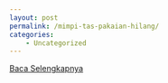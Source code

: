 ```yaml
---
layout: post
permalink: /mimpi-tas-pakaian-hilang/
categories:
    - Uncategorized
---
```


[Baca Selengkapnya](/08)